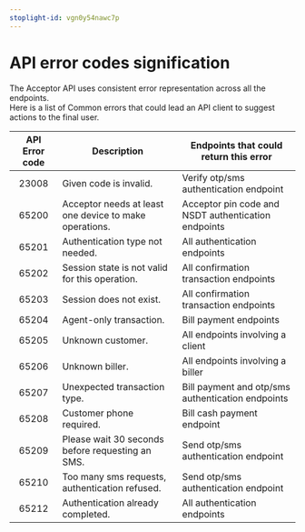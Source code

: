 ```yaml
---
stoplight-id: vgn0y54nawc7p
---
```


# API error codes signification

The Acceptor API uses consistent error representation across all the endpoints.  
Here is a list of Common errors that could lead an API client to suggest actions to the final user.

| API Error code | Description | Endpoints that could return this error |
|:---:|---|---|
| 23008 | Given code is invalid. | Verify otp/sms authentication endpoint |
| 65200 | Acceptor needs at least one device to make operations. | Acceptor pin code and NSDT authentication endpoints |
| 65201 | Authentication type not needed. | All authentication endpoints |
| 65202 | Session state is not valid for this operation. | All confirmation transaction endpoints |
| 65203 | Session does not exist. |  All confirmation transaction endpoints  |
| 65204 | Agent-only transaction. | Bill payment endpoints |
| 65205 | Unknown customer. | All endpoints involving a client |
| 65206 | Unknown biller. | All endpoints involving a biller |
| 65207 | Unexpected transaction type. | Bill payment and otp/sms authentication endpoints |
| 65208 | Customer phone required. | Bill cash payment endpoint |
| 65209 | Please wait 30 seconds before requesting an SMS. | Send otp/sms authentication endpoint |
| 65210 | Too many sms requests, authentication refused. | Send otp/sms authentication endpoint |
| 65212 | Authentication already completed. | All authentication endpoints |

